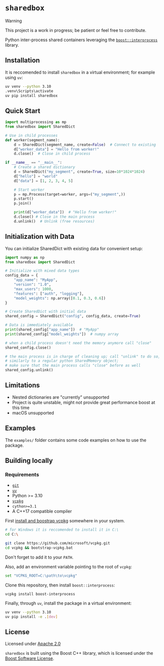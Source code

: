 # `sharedbox`

> [!WARNING]
> This project is a work in progress; be patient or feel free to contribute.

Python inter-process shared containers leveraging the [`boost::interprocess`](https://www.boost.org/doc/libs/latest/doc/html/interprocess.html) library.

## Installation

It is reccomended to install `sharedbox` in a virtual environment; for example using `uv`:

```sh
uv venv --python 3.10
.venv\Scripts\activate
uv pip install sharedbox
```

## Quick Start

```python
import multiprocessing as mp
from sharedbox import SharedDict

# Use in child processes
def worker(segment_name):
    d = SharedDict(segment_name, create=False)  # Connect to existing
    d["worker_data"] = "Hello from worker!"
    d.close()  # Close in child process

if __name__ == "__main__":
    # Create a shared dictionary
    d = SharedDict("my_segment", create=True, size=10*1024*1024)
    d["hello"] = "world"
    d["data"] = [1, 2, 3, 4, 5]

    # Start worker
    p = mp.Process(target=worker, args=("my_segment",))
    p.start()
    p.join()

    print(d["worker_data"])  # "Hello from worker!"
    d.close() # Close in the main process
    d.unlink()  # Unlink (free resources)
```

## Initialization with Data

You can initialize SharedDict with existing data for convenient setup:

```python
import numpy as np
from sharedbox import SharedDict

# Initialize with mixed data types
config_data = {
    "app_name": "MyApp",
    "version": "1.0",
    "max_users": 1000,
    "features": ["auth", "logging"],
    "model_weights": np.array([0.1, 0.3, 0.6])
}

# Create SharedDict with initial data
shared_config = SharedDict("config", config_data, create=True)

# Data is immediately available
print(shared_config["app_name"])  # "MyApp"
print(shared_config["model_weights"])  # numpy array

# when a child process doesn't need the memory anymore call "close"
shared_config.close()

# the main process is in charge of cleaning up; call "unlink" to do so,
# similarly to a regular python SharedMemory object;
# make sure that the main process calls "close" before as well
shared_config.unlink()
```

## Limitations

- Nested dictionaries are "currently" unsupported
- Project is quite unstable, might not provide great performance boost at this time
- macOS unsupported

## Examples

The `examples/` folder contains some code examples on how to use the package.

## Building locally
### Requirements

- [`git`](https://git-scm.com/downloads)
- [`uv`](https://docs.astral.sh/uv/getting-started/installation/)
- Python >= 3.10
- [`vcpkg`](https://vcpkg.io/en/)
- `cython>=3.1`
- A C++17 compatible compiler

First [install and boostrap vcpkg](https://learn.microsoft.com/en-us/vcpkg/get_started/get-started-vscode?pivots=shell-cmd) somewhere in your system.

```sh
# for Windows it is reccomended to install it in C:\
cd C:\

git clone https://github.com/microsoft/vcpkg.git
cd vcpkg && bootstrap-vcpkg.bat
```

Don't forget to add it to your `PATH`.

Also, add an environment variable pointing to the root of `vcpkg`:

```sh
set "VCPKG_ROOT=C:\path\to\vcpkg"
```

Clone this repository, then install `boost::interprocess`:

```
vcpkg install boost-interprocess
```

Finally, through `uv`, install the package in a virtual environment:

```sh
uv venv --python 3.10
uv pip install -e .[dev]
```

## License

Licensed under [Apache 2.0](./LICENSE)

`sharedbox` is built using the Boost C++ library, which is licensed under the [Boost Software License](https://boost.org.cpp.al/LICENSE_1_0.txt).
